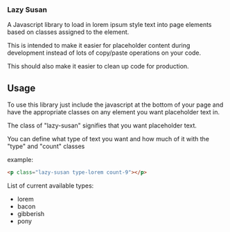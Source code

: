 ### Lazy Susan ###

A Javascript library to load in lorem ipsum style text into page elements based on classes assigned to the element.

This is intended to make it easier for placeholder content during development instead of lots of copy/paste operations on your code.

This should also make it easier to clean up code for production.


## Usage ##

To use this library just include the javascript at the bottom of your page and have the appropriate classes on any element you want placeholder text in.

The class of "lazy-susan" signifies that you want placeholder text.

You can define what type of text you want and how much of it with the "type" and "count" classes

example:
```html
<p class="lazy-susan type-lorem count-9"></p>
```

List of current available types:
- lorem
- bacon
- gibberish
- pony
